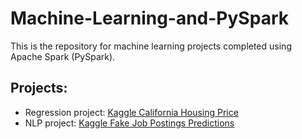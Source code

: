 # Machine-Learning-and-PySpark
This is the repository for machine learning projects completed using Apache Spark (PySpark). 

## Projects: 
* Regression project: [Kaggle California Housing Price](https://www.kaggle.com/camnugent/california-housing-prices)
* NLP project: [Kaggle Fake Job Postings Predictions](https://www.kaggle.com/shivamb/real-or-fake-fake-jobposting-prediction)